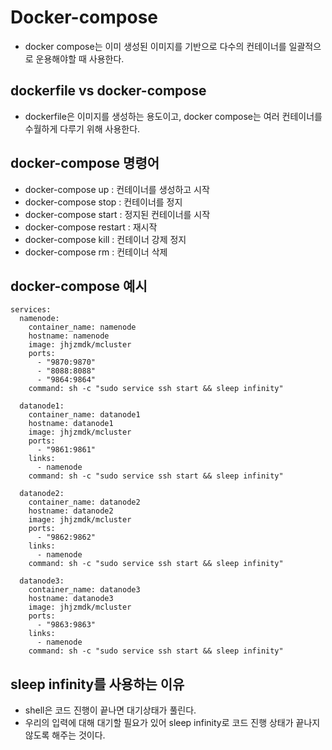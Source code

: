 # Docker-compose
- docker compose는 이미 생성된 이미지를 기반으로 다수의 컨테이너를 일괄적으로 운용해야할 때 사용한다.

## dockerfile vs docker-compose
- dockerfile은 이미지를 생성하는 용도이고, docker compose는 여러 컨테이너를 
수월하게 다루기 위해 사용한다.

## docker-compose 명령어
- docker-compose up : 컨테이너를 생성하고 시작
- docker-compose stop : 컨테이너를 정지
- docker-compose start : 정지된 컨테이너를 시작
- docker-compose restart : 재시작
- docker-compose kill : 컨테이너 강제 정지
- docker-compose rm : 컨테이너 삭제

## docker-compose 예시
```
services:
  namenode:
    container_name: namenode
    hostname: namenode
    image: jhjzmdk/mcluster
    ports:
      - "9870:9870"
      - "8088:8088"
      - "9864:9864"
    command: sh -c "sudo service ssh start && sleep infinity"
  
  datanode1:
    container_name: datanode1
    hostname: datanode1
    image: jhjzmdk/mcluster
    ports:
      - "9861:9861"
    links:
      - namenode
    command: sh -c "sudo service ssh start && sleep infinity"

  datanode2:
    container_name: datanode2
    hostname: datanode2
    image: jhjzmdk/mcluster
    ports:
      - "9862:9862"
    links:
      - namenode
    command: sh -c "sudo service ssh start && sleep infinity"

  datanode3:
    container_name: datanode3
    hostname: datanode3
    image: jhjzmdk/mcluster
    ports:
      - "9863:9863"
    links:
      - namenode
    command: sh -c "sudo service ssh start && sleep infinity"
```

## sleep infinity를 사용하는 이유
- shell은 코드 진행이 끝나면 대기상태가 풀린다.
- 우리의 입력에 대해 대기할 필요가 있어 sleep infinity로 코드 진행 상태가 끝나지 않도록 해주는 것이다.